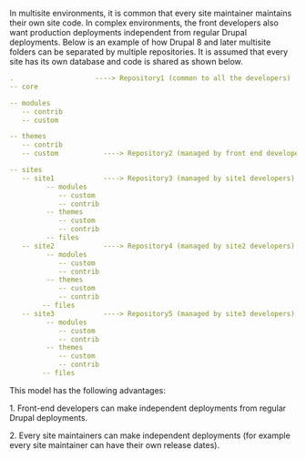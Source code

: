 In multisite environments, it is common that every site maintainer maintains their own site code. In complex environments, the front developers also want production deployments independent from regular Drupal deployments. Below is an example of how Drupal 8 and later multisite folders can be separated by multiple repositories. It is assumed that every site has its own database and code is shared as shown below.

```yaml
.                    ----> Repository1 (common to all the developers)
-- core                                                           

-- modules
   -- contrib
   -- custom

-- themes
   -- contrib
   -- custom           ----> Repository2 (managed by front end developers)

-- sites
   -- site1            ----> Repository3 (managed by site1 developers)
         -- modules
            -- custom
            -- contrib
         -- themes
            -- custom
            -- contrib
         -- files
   -- site2            ----> Repository4 (managed by site2 developers)
         -- modules
            -- custom
            -- contrib
         -- themes
            -- custom
            -- contrib
        -- files
   -- site3            ----> Repository5 (managed by site3 developers)
         -- modules
            -- custom
            -- contrib
         -- themes
            -- custom
            -- contrib
        -- files


```

 This model has the following advantages:

1\. Front-end developers can make independent deployments from regular Drupal deployments.

2\. Every site maintainers can make independent deployments (for example every site maintainer can have their own release dates).
